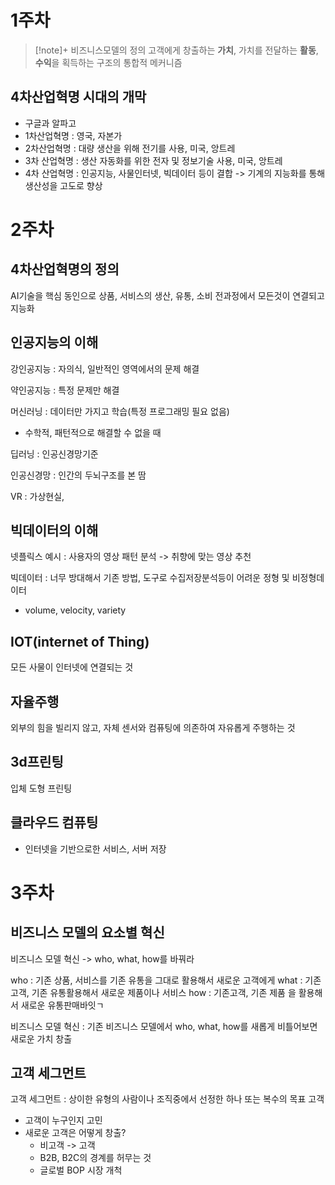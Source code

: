 
# 1주차
> [!note]+ 비즈니스모델의 정의
> 고객에게 창출하는 **가치**, 가치를 전달하는 **활동**, **수익**을 획득하는 구조의 통합적 메커니즘

## 4차산업혁명 시대의 개막
- 구글과 알파고
-  1차산업혁명 : 영국, 자본가
- 2차산업혁명 : 대량 생산을 위해 전기를 사용, 미국, 앙트레
- 3차 산업혁명 : 생산 자동화를 위한 전자 및 정보기술 사용, 미국, 앙트레
- 4차 산업혁명 : 인공지능, 사물인터넷, 빅데이터 등이 결합 -> 기계의 지능화를 통해 생산성을 고도로 향상

# 2주차
## 4차산업혁명의 정의
AI기술을 핵심 동인으로 상품, 서비스의 생산, 유통, 소비 전과정에서 모든것이 연결되고 지능화

## 인공지능의 이해
강인공지능 : 자의식, 일반적인 영역에서의 문제 해결

약인공지능 : 특정 문제만 해결

머신러닝 : 데이터만 가지고 학습(특정 프로그래밍 필요 없음)
- 수학적, 패턴적으로 해결할 수 없을 때

딥러닝 : 인공신경망기준

인공신경망 : 인간의 두뇌구조를 본 땀

VR : 가상현실, 


## 빅데이터의 이해
넷플릭스 예시 : 사용자의 영상 패턴 분석 -> 취향에 맞는 영상 추천

빅데이터 : 너무 방대해서 기존 방법, 도구로 수집저장분석등이 어려운 정형 및 비정형데이터
- volume, velocity, variety

## IOT(internet of Thing)
모든 사물이 인터넷에 연결되는 것

## 자율주행
외부의 힘을 빌리지 않고, 자체 센서와 컴퓨팅에 의존하여 자유롭게 주행하는 것

## 3d프린팅
입체 도형 프린팅

## 클라우드 컴퓨팅
- 인터넷을 기반으로한 서비스, 서버 저장

# 3주차
## 비즈니스 모델의 요소별 혁신
비즈니스 모델 혁신 -> who, what, how를 바꿔라

who : 기존 상품, 서비스를 기존 유통을 그대로 활용해서 새로운 고객에게
what : 기존 고객, 기존 유통활용해서 새로운 제품이나 서비스
how : 기존고객, 기존 제품 을 활용해서 새로운 유통판매바잇ㄱ

비즈니스 모델 혁신 : 기존 비즈니스 모델에서 who, what, how를 새롭게 비틀어보면 새로운 가치 창출

## 고객 세그먼트
고객 세그먼트 : 상이한 유형의 사람이나 조직중에서 선정한 하나 또는 복수의 목표 고객
- 고객이 누구인지 고민
- 새로운 고객은 어떻게 창출?
	- 비고객 -> 고객
	- B2B, B2C의 경계를 허무는 것
	- 글로벌 BOP 시장 개척